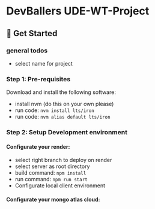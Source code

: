 # DevBallers UDE-WT-Project

## 🚀 Get Started

### general todos
- select name for project

### Step 1: Pre-requisites
Download and install the following software:

- install nvm (do this on your own please)
- run code: ```nvm install lts/iron```
- run code: ```nvm alias default lts/iron```

### Step 2: Setup Development environment
#### Configurate your render:
- select right branch to deploy on render
- select server as root directory
- build command: ```npm install```
- run command: ```npm run start```
- Configurate local client environment

#### Configurate your mongo atlas cloud:

